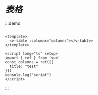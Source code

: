 # ***表格***

:::demo

```vue

<template>
  <v-table :columns="columns"></v-table>
</template>

<script lang="ts" setup>
import { ref } from 'vue'
const columns = ref([{
  title: "test"
}])
console.log("script")
</script>

```
:::